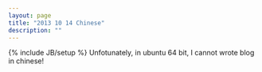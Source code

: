 ```yaml
---
layout: page
title: "2013 10 14 Chinese"
description: ""
---
```

{% include JB/setup %}
Unfotunately, in ubuntu 64 bit, I cannot wrote blog in chinese!
